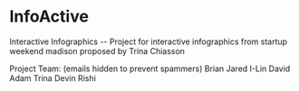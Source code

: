 InfoActive
==========

Interactive Infographics -- Project for interactive infographics from startup weekend madison proposed by Trina Chiasson

Project Team: (emails hidden to prevent spammers)
	Brian
	Jared
	I-Lin
	David
	Adam
	Trina
	Devin
	Rishi